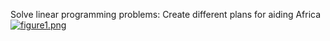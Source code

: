 Solve linear programming problems: Create different plans for aiding Africa
[![figure1.png](https://i.postimg.cc/pdSjNd05/figure1.png)](https://postimg.cc/2q4yhCNC)
